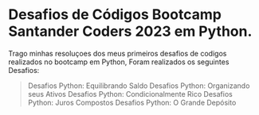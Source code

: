 # Desafios de Códigos Bootcamp Santander Coders 2023 em Python.

Trago minhas resoluçoes dos meus primeiros desafios de codigos  realizados no bootcamp em Python, Foram realizados os seguintes Desafios: 

> Desafios Python: Equilibrando Saldo
> Desafios Python: Organizando seus Ativos
> Desafios Python: Condicionalmente Rico
> Desafios Python: Juros Compostos
> Desafios Python: O Grande Depósito
  

